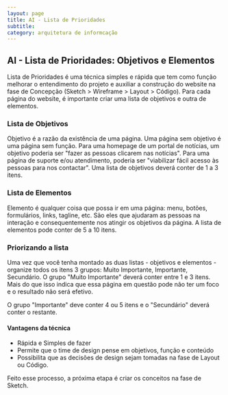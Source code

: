 ```yaml
---
layout: page
title: AI - Lista de Prioridades
subtitle: 
category: arquitetura de informcação
---
```


## AI - Lista de Prioridades: Objetivos e Elementos

Lista de Prioridades é uma técnica simples e rápida que tem como função melhorar o entendimento do projeto e auxiliar a construção do website na fase de Concepção (Sketch > Wireframe > Layout > Código). Para cada página do website, é importante criar uma lista de objetivos e outra de elementos.

### Lista de Objetivos

Objetivo é a razão da existência de uma página. Uma página sem objetivo é uma página sem função. Para uma homepage de um portal de notícias, um objetivo poderia ser "fazer as pessoas clicarem nas notícias". Para uma página de suporte e/ou atendimento, poderia ser "viabilizar fácil acesso às pessoas para nos contactar". Uma lista de objetivos deverá conter de 1 a 3 itens. 

### Lista de Elementos

Elemento é qualquer coisa que possa ir em uma página: menu, botões, formulários, links, tagline, etc. São eles que ajudaram as pessoas na interação e consequentemente nos atingir os objetivos da página. A lista de elementos pode conter de 5 a 10 itens.


### Priorizando a lista


Uma vez que você tenha montado as duas listas - objetivos e elementos - organize todos os itens 3 grupos: Muito Importante, Importante, Secundário. O grupo "Muito Importante" deverá conter entre 1 e 3 itens. Mais do que isso indica que essa página em questão pode não ter um foco e o resultado não será efetivo. 

O grupo "Importante" deve conter 4 ou 5 itens e o "Secundário" deverá conter o restante. 


#### Vantagens da técnica

* Rápida e Simples de fazer
* Permite que o time de design pense em objetivos, função e conteúdo
* Possibilita que as decisões de design sejam tomadas na fase de Layout ou Código. 

Feito esse processo, a próxima etapa é criar os conceitos na fase de Sketch. 
